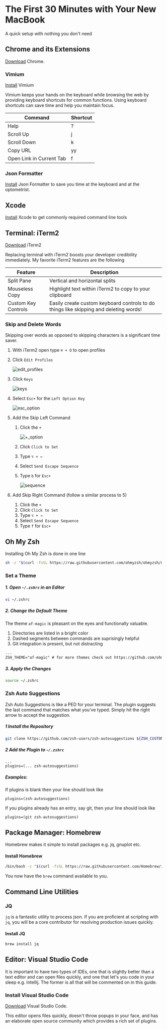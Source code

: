 # The First 30 Minutes with Your New MacBook

A quick setup with nothing you don't need

## Chrome and its Extensions

[Download](https://www.google.com/chrome/) Chrome.

### Vimium

[Install](https://chrome.google.com/webstore/detail/vimium/dbepggeogbaibhgnhhndojpepiihcmeb?hl=en) Vimium

Vimium keeps your hands on the keyboard while browsing the web by providing keyboard shortcuts for common functions. Using keyboard shortcuts can save time and help you maintain focus.

| Command                  | Shortcut |
| ------------------------ | -------- |
| Help                     | ?        |
| Scroll Up                | j        |
| Scroll Down              | k        |
| Copy URL                 | yy       |
| Open Link in Current Tab | f        |

### Json Formatter

[Install](https://chrome.google.com/webstore/detail/json-formatter/bcjindcccaagfpapjjmafapmmgkkhgoa?hl=en) Json Formatter to save you time at the keyboard and at the optometrist.



## Xcode 

[Install](https://apps.apple.com/us/app/xcode/id497799835) Xcode to get commonly required command line tools 



## Terminal: iTerm2

[Download](https://www.iterm2.com/downloads.html) iTerm2

Replacing terminal with iTerm2 boosts your developer credibility immediately. My favorite iTerm2 features are the following

| Feature             | Description                                                  |
| ------------------- | ------------------------------------------------------------ |
| Split Pane          | Vertical and horizontal splits                               |
| Mouseless Copy      | Highlight text within iTerm2 to copy to your clipboard       |
| Custom Key Controls | Easily create custom keyboard controls to do things like skipping and deleting words! |


### Skip and Delete Words

Skipping over words as opposed to skipping characters is a significant time saver.

1. With iTerm2 open type ```⌘ + O``` to open profiles

2. Click ```Edit Profiles```

   ![edit_profiles](./screenshots/edit_profiles.png)

3. Click ```Keys```

   ![keys](./screenshots/keys.png)

4. Select ```Esc+``` for the ```Left Option Key```

   ![esc_option](./screenshots/esc_option.png)

5. Add the Skip Left Command

   1. Click the ```+```

      ![+_option](./screenshots/+_option.png)

   2. Click ```Click to Set```

   3. Type ```⌥ + ←```

   4. Select ```Send Escape Sequence```

   5. Type ```b``` for ```Esc+```

      ![sequence](./screenshots/sequence.png)

6. Add Skip Right Command (follow a similar process to 5)

   1. Click the ```+```
   2. Click ```Click to Set```
   3. Type ```⌥ + →```
   4. Select ```Send Escape Sequence```
   5. Type ```f``` for ```Esc+```



## Oh My Zsh

Installing Oh My Zsh is done in one line

```bash
sh -c "$(curl -fsSL https://raw.githubusercontent.com/ohmyzsh/ohmyzsh/master/tools/install.sh)"
```

### Set a Theme

##### 1. Open ```~/.zshrc``` in an Editor

```bash
vi ~/.zshrc
```

##### 2. Change the Default Theme

The theme ```af-magic``` is pleasant on the eyes and functionally valuable.

1. Directories are listed in a bright color
2. Dashed segments between commands are suprisingly helpful
3. Git integration is present, but not distracting

```txt
...
ZSH_THEME="af-magic" # for more themes check out https://github.com/ohmyzsh/ohmyzsh/wiki/Themes
```

##### 3. Apply the Changes

```bash
source ~/.zshrc
```

### Zsh Auto Suggestions

Zsh Auto Suggestions is like a PED for your terminal. The plugin suggests the last command that matches what you've typed. Simply hit the right arrow to accept the suggestion.

##### 1 Install the Repository

```bash
git clone https://github.com/zsh-users/zsh-autosuggestions ${ZSH_CUSTOM:-~/.oh-my-zsh/custom}/plugins/zsh-autosuggestions
```

##### 2 Add the Plugin to ```~/.zshrc```

```vim
...
plugins=(... zsh-autosuggestions)
```

##### Examples:

If plugins is blank then your line should look like

```vim
plugins=(zsh-autosuggestions)
```

If you plugins already has an entry, say git, then your line should look like

```vim
plugins=(git zsh-autosuggestions)
```



## Package Manager: Homebrew

Homebrew makes it simple to install packages e.g. jq, gnuplot etc.

#### Install Homebrew

```bash
/bin/bash -c "$(curl -fsSL https://raw.githubusercontent.com/Homebrew/install/master/install.sh)"
```

You now have the ```brew``` command available to you.



## Command Line Utilities

### JQ

```jq``` is a fantastic utility to process json. If you are proficient at scripting with ```jq```, you will be a core contributor for resolving production issues quickly.

#### Install JQ

```bash
brew install jq
```



## Editor: Visual Studio Code

It is important to have two types of IDEs, one that is slightly better than a text editor and can open files quickly, and one that let's you code in your sleep e.g. Intellij. The former is all that will be commented on in this guide.

### Install Visual Studio Code

[Download](https://code.visualstudio.com/) Visual Studio Code. 

This editor opens files quickly, doesn't throw popups in your face, and has an elaborate open source community which provides a rich set of plugins. 
